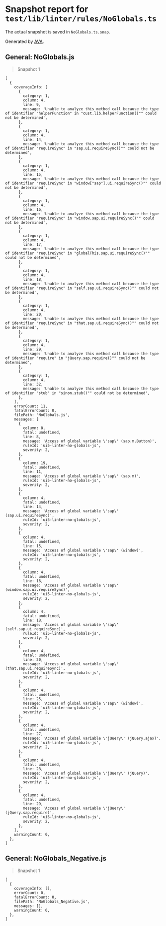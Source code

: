# Snapshot report for `test/lib/linter/rules/NoGlobals.ts`

The actual snapshot is saved in `NoGlobals.ts.snap`.

Generated by [AVA](https://avajs.dev).

## General: NoGlobals.js

> Snapshot 1

    [
      {
        coverageInfo: [
          {
            category: 1,
            column: 4,
            line: 9,
            message: 'Unable to analyze this method call because the type of identifier "helperFunction" in "cust.lib.helperFunction()"" could not be determined',
          },
          {
            category: 1,
            column: 4,
            line: 14,
            message: 'Unable to analyze this method call because the type of identifier "requireSync" in "sap.ui.requireSync()"" could not be determined',
          },
          {
            category: 1,
            column: 4,
            line: 15,
            message: 'Unable to analyze this method call because the type of identifier "requireSync" in "window["sap"].ui.requireSync()"" could not be determined',
          },
          {
            category: 1,
            column: 4,
            line: 16,
            message: 'Unable to analyze this method call because the type of identifier "requireSync" in "window.sap.ui.requireSync()"" could not be determined',
          },
          {
            category: 1,
            column: 4,
            line: 17,
            message: 'Unable to analyze this method call because the type of identifier "requireSync" in "globalThis.sap.ui.requireSync()"" could not be determined',
          },
          {
            category: 1,
            column: 4,
            line: 18,
            message: 'Unable to analyze this method call because the type of identifier "requireSync" in "self.sap.ui.requireSync()"" could not be determined',
          },
          {
            category: 1,
            column: 4,
            line: 20,
            message: 'Unable to analyze this method call because the type of identifier "requireSync" in "that.sap.ui.requireSync()"" could not be determined',
          },
          {
            category: 1,
            column: 4,
            line: 29,
            message: 'Unable to analyze this method call because the type of identifier "require" in "jQuery.sap.require()"" could not be determined',
          },
          {
            category: 1,
            column: 4,
            line: 32,
            message: 'Unable to analyze this method call because the type of identifier "stub" in "sinon.stub()"" could not be determined',
          },
        ],
        errorCount: 11,
        fatalErrorCount: 0,
        filePath: 'NoGlobals.js',
        messages: [
          {
            column: 8,
            fatal: undefined,
            line: 8,
            message: 'Access of global variable \'sap\' (sap.m.Button)',
            ruleId: 'ui5-linter-no-globals-js',
            severity: 2,
          },
          {
            column: 19,
            fatal: undefined,
            line: 11,
            message: 'Access of global variable \'sap\' (sap.m)',
            ruleId: 'ui5-linter-no-globals-js',
            severity: 2,
          },
          {
            column: 4,
            fatal: undefined,
            line: 14,
            message: 'Access of global variable \'sap\' (sap.ui.requireSync)',
            ruleId: 'ui5-linter-no-globals-js',
            severity: 2,
          },
          {
            column: 4,
            fatal: undefined,
            line: 15,
            message: 'Access of global variable \'sap\' (window)',
            ruleId: 'ui5-linter-no-globals-js',
            severity: 2,
          },
          {
            column: 4,
            fatal: undefined,
            line: 16,
            message: 'Access of global variable \'sap\' (window.sap.ui.requireSync)',
            ruleId: 'ui5-linter-no-globals-js',
            severity: 2,
          },
          {
            column: 4,
            fatal: undefined,
            line: 18,
            message: 'Access of global variable \'sap\' (self.sap.ui.requireSync)',
            ruleId: 'ui5-linter-no-globals-js',
            severity: 2,
          },
          {
            column: 4,
            fatal: undefined,
            line: 20,
            message: 'Access of global variable \'sap\' (that.sap.ui.requireSync)',
            ruleId: 'ui5-linter-no-globals-js',
            severity: 2,
          },
          {
            column: 4,
            fatal: undefined,
            line: 25,
            message: 'Access of global variable \'sap\' (window)',
            ruleId: 'ui5-linter-no-globals-js',
            severity: 2,
          },
          {
            column: 4,
            fatal: undefined,
            line: 27,
            message: 'Access of global variable \'jQuery\' (jQuery.ajax)',
            ruleId: 'ui5-linter-no-globals-js',
            severity: 2,
          },
          {
            column: 4,
            fatal: undefined,
            line: 28,
            message: 'Access of global variable \'jQuery\' (jQuery)',
            ruleId: 'ui5-linter-no-globals-js',
            severity: 2,
          },
          {
            column: 4,
            fatal: undefined,
            line: 29,
            message: 'Access of global variable \'jQuery\' (jQuery.sap.require)',
            ruleId: 'ui5-linter-no-globals-js',
            severity: 2,
          },
        ],
        warningCount: 0,
      },
    ]

## General: NoGlobals_Negative.js

> Snapshot 1

    [
      {
        coverageInfo: [],
        errorCount: 0,
        fatalErrorCount: 0,
        filePath: 'NoGlobals_Negative.js',
        messages: [],
        warningCount: 0,
      },
    ]
